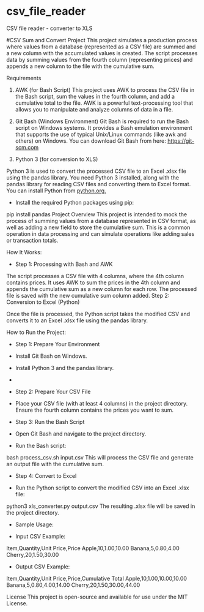 # csv_file_reader
CSV file reader - converter to XLS

#CSV Sum and Convert Project
This project simulates a production process where values from a database (represented as a CSV file) are summed and a new column with the accumulated values is created. The script processes data by summing values from the fourth column (representing prices) and appends a new column to the file with the cumulative sum.

Requirements
1. AWK (for Bash Script)
This project uses AWK to process the CSV file in the Bash script, sum the values in the fourth column, and add a cumulative total to the file.
AWK is a powerful text-processing tool that allows you to manipulate and analyze columns of data in a file.

3. Git Bash (Windows Environment)
Git Bash is required to run the Bash script on Windows systems. It provides a Bash emulation environment that supports the use of typical Unix/Linux commands (like awk and others) on Windows.
You can download Git Bash from here: https://git-scm.com

4. Python 3 (for conversion to XLS)

Python 3 is used to convert the processed CSV file to an Excel .xlsx file using the pandas library.
You need Python 3 installed, along with the pandas library for reading CSV files and converting them to Excel format.
You can install Python from [python.org.](https://www.python.org)

- Install the required Python packages using pip:

pip install pandas
Project Overview
This project is intended to mock the process of summing values from a database represented in CSV format, as well as adding a new field to store the cumulative sum. This is a common operation in data processing and can simulate operations like adding sales or transaction totals.

How It Works:

- Step 1: Processing with Bash and AWK

The script processes a CSV file with 4 columns, where the 4th column contains prices.
It uses AWK to sum the prices in the 4th column and appends the cumulative sum as a new column for each row.
The processed file is saved with the new cumulative sum column added.
Step 2: Conversion to Excel (Python)

Once the file is processed, the Python script takes the modified CSV and converts it to an Excel .xlsx file using the pandas library.

How to Run the Project:

- Step 1: Prepare Your Environment

- Install Git Bash on Windows.
- Install Python 3 and the pandas library.
- 
- Step 2: Prepare Your CSV File

- Place your CSV file (with at least 4 columns) in the project directory. Ensure the fourth column contains the prices you want to sum.
  
- Step 3: Run the Bash Script

- Open Git Bash and navigate to the project directory.
- Run the Bash script:

bash process_csv.sh input.csv
This will process the CSV file and generate an output file with the cumulative sum.

- Step 4: Convert to Excel

- Run the Python script to convert the modified CSV into an Excel .xlsx file:

python3 xls_converter.py output.csv
The resulting .xlsx file will be saved in the project directory.

- Sample Usage:

- Input CSV Example:


Item,Quantity,Unit Price,Price
Apple,10,1.00,10.00
Banana,5,0.80,4.00
Cherry,20,1.50,30.00

- Output CSV Example:


Item,Quantity,Unit Price,Price,Cumulative Total
Apple,10,1.00,10.00,10.00
Banana,5,0.80,4.00,14.00
Cherry,20,1.50,30.00,44.00


License
This project is open-source and available for use under the MIT License.

